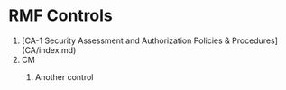 # RMF Controls
<ol>
  <li>[CA-1 Security Assessment and Authorization Policies & Procedures](CA/index.md)</li>
  <li>CM</li>
  <ol>
    <li>Another control</li>
  </ol></ol>

